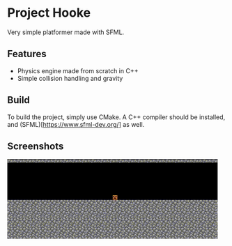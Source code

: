 # Project Hooke

Very simple platformer made with SFML. 

## Features
* Physics engine made from scratch in C++
* Simple collision handling and gravity

## Build
To build the project, simply use CMake. A C++ compiler should be installed, and (SFML)[https://www.sfml-dev.org/] as well.

## Screenshots
![GIF didn't load properly](https://github.com/remsto/projet_hooke/blob/main/gif/projet_hooke.gif)


